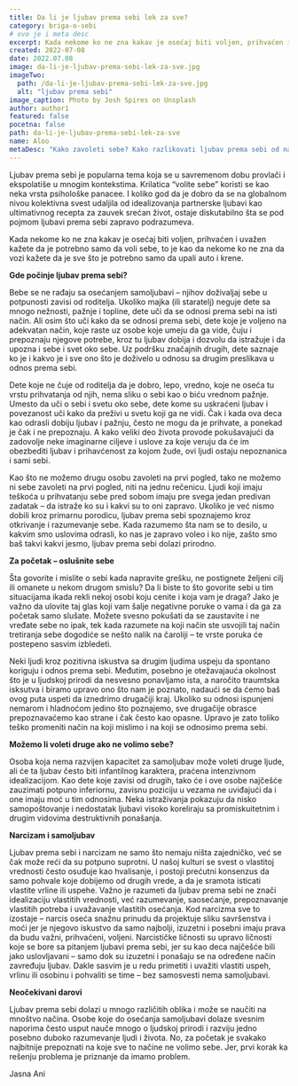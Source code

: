 ```yaml
---
title: Da li je ljubav prema sebi lek za sve?
category: briga-o-sebi
# ovo je i meta desc
excerpt: Kada nekome ko ne zna kakav je osećaj biti voljen, prihvaćen i uvažen kažete da je potrebno samo da voli sebe, to je kao da nekome ko ne zna da vozi kažete da je sve što je potrebno samo da upali auto i krene.
created: 2022-07-08
date: 2022.07.08
image: da-li-je-ljubav-prema-sebi-lek-za-sve.jpg
imageTwo:
  path: /da-li-je-ljubav-prema-sebi-lek-za-sve.jpg
  alt: "ljubav prema sebi"
image_caption: Photo by Josh Spires on Unsplash
author: author1
featured: false
pocetna: false
path: da-li-je-ljubav-prema-sebi-lek-za-sve
name: Aloo
metaDesc: "Kako zavoleti sebe? Kako razlikovati ljubav prema sebi od narcizma? Upoznajte sebe i doživite ljubav prema sebi. Neke od odgovora naći ćete u ovom tekstu."
---
```


Ljubav prema sebi je popularna tema koja se u savremenom dobu provlači i ekspolatiše u mnogim kontekstima. Krilatica “volite sebe” koristi se kao neka vrsta psihološke panacee. I koliko god da je dobro da se na globalnom nivou kolektivna svest udaljila od idealizovanja partnerske ljubavi kao  ultimativnog recepta za zauvek srećan život, ostaje diskutabilno šta se pod pojmom ljubavi prema sebi zapravo podrazumeva.

Kada nekome ko ne zna kakav je osećaj biti voljen, prihvaćen i uvažen kažete da je potrebno samo da voli sebe, to je kao da nekome ko ne zna da vozi kažete da je sve što je potrebno samo da upali auto i krene.

**Gde počinje ljubav prema sebi?**

Bebe se ne rađaju sa osećanjem samoljubavi – njihov doživaljaj sebe u potpunosti zavisi od roditelja. Ukoliko majka (ili staratelj) neguje dete sa mnogo nežnosti, pažnje i topline, dete uči da se odnosi prema sebi na isti način. Ali osim što uči kako da se odnosi prema sebi, dete koje je voljeno na adekvatan način, koje raste uz osobe koje umeju da ga vide, čuju i prepoznaju njegove potrebe, kroz tu ljubav dobija i dozvolu da istražuje i da upozna i sebe i svet oko sebe. Uz podršku značajnih drugih, dete saznaje ko je i kakvo je i sve ono što je doživelo u odnosu sa drugim preslikava u odnos prema sebi. 

Dete koje ne čuje od roditelja da je dobro, lepo, vredno, koje ne oseća tu vrstu prihvatanja od njih, nema sliku o sebi kao o biću vrednom pažnje. Umesto da uči o sebi i svetu oko sebe, dete kome su uskraćeni ljubav i povezanost uči kako da preživi u svetu koji ga ne vidi. Čak i kada ova deca kao odrasli dobiju ljubav i pažnju, često ne mogu da je prihvate, a ponekad je čak i ne prepoznaju. A kako veliki deo života provode pokušavajući da zadovolje neke imaginarne ciljeve i uslove za koje veruju da će im obezbediti ljubav i prihavćenost za kojom žude, ovi ljudi ostaju nepoznanica i sami sebi. 

Kao što ne možemo drugu osobu zavoleti na prvi pogled, tako ne možemo ni sebe zavoleti na prvi pogled, niti na jednu rečenicu. Ljudi koji imaju teškoća u prihvatanju sebe pred sobom imaju pre svega jedan predivan zadatak – da istraže ko su i kakvi su to oni zapravo. Ukoliko je već nismo dobili kroz primarnu porodicu, ljubav prema sebi spoznajemo kroz otkrivanje i razumevanje sebe. Kada razumemo šta nam se to desilo, u kakvim smo uslovima odrasli, ko nas je zapravo voleo i ko nije, zašto smo baš takvi kakvi jesmo, ljubav prema sebi dolazi prirodno.

**Za početak – oslušnite sebe**

Šta govorite i mislite o sebi kada napravite grešku, ne postignete željeni cilj ili omanete u nekom drugom smislu? Da li biste to što govorite sebi u tim situacijama ikada rekli nekoj osobi koju cenite i koja vam je draga? Jako je važno da ulovite taj glas koji vam šalje negativne poruke o vama i da ga za početak samo slušate. Možete svesno pokušati da se zaustavite i ne vređate sebe no ipak, tek kada razumete na koji način ste usvojili taj način tretiranja sebe dogodiće se nešto nalik na čaroliji – te vrste poruka će postepeno sasvim izbledeti. 

Neki ljudi kroz pozitivna iskustva sa drugim ljudima uspeju da spontano koriguju i odnos prema sebi. Međutim, posebno je otežavajauća okolnost što je u ljudskoj prirodi da nesvesno ponavljamo ista, a naročito traumtska isksutva i biramo upravo ono što nam je poznato, nadaući se da ćemo baš ovog puta uspeti da iznedrimo drugačiji kraj. Ukoliko su odnosi ispunjeni nemarom i hladnoćom jedino što poznajemo, sve drugačije obrasce prepoznavaćemo kao strane i čak često kao opasne. Upravo je zato toliko teško promeniti način na koji mislimo i na koji se odnosimo prema sebi. 

**Možemo li voleti druge ako ne volimo sebe?**

Osoba koja nema razvijen kapacitet za samoljubav može voleti druge ljude, ali će ta ljubav često biti infantilnog karaktera, praćena intenzivnom idealizacijom. Kao dete koje zavisi od drugih, tako će i ove osobe najčešće zauzimati potpuno inferiornu, zavisnu poziciju u vezama ne uviđajući da i one imaju moć u tim odnosima. Neka istraživanja pokazuju da nisko samopoštovanje i nedostatak ljubavi visoko koreliraju sa promiskuitetnim i drugim vidovima destruktivnih ponašanja.  

**Narcizam i samoljubav**

Ljubav prema sebi i narcizam ne samo što nemaju ništa zajedničko, već se čak može reći da su potpuno suprotni. U našoj kulturi se svest o vlastitoj vrednosti često osuđuje kao hvalisanje, i postoji prećutni konsenzus da samo pohvale koje dobijemo od drugih vrede, a da je sramota isticati vlastite vrline ili uspehe. Važno je razumeti da ljubav prema sebi ne znači idealizaciju vlastitih vrednosti, već razumevanje, saosećanje, prepoznavanje vlastitih potreba i uvažavanje vlastitih osećanja. Kod narcizma sve to izostaje – narcis oseća snažnu prinudu da projektuje sliku savršenstva i moći jer je njegovo iskustvo da samo najbolji, izuzetni i posebni imaju prava da budu važni, prihvaćeni, voljeni. Narcističke ličnosti su upravo ličnosti koje se bore sa pitanjem ljubavi prema sebi, jer su kao deca najčešće bili jako uslovljavani – samo dok su izuzetni i ponašaju se na određene način zavređuju ljubav. Dakle sasvim je u redu primetiti i uvažiti vlastiti uspeh, vrlinu ili osobinu i pohvaliti se time –  bez samosvesti nema samoljubavi. 

**Neočekivani darovi**

Ljubav prema sebi dolazi u mnogo različitih oblika i može se naučiti na mnoštvo načina. Osobe koje do osećanja samoljubavi dolaze svesnim naporima često usput nauče mnogo o ljudskoj prirodi i razviju jedno posebno duboko razumevanje ljudi i života. No, za početak je svakako najbitnije prepoznati na koje sve to načine ne volimo sebe. Jer, prvi korak ka rešenju problema je priznanje da imamo problem.

Jasna Ani

